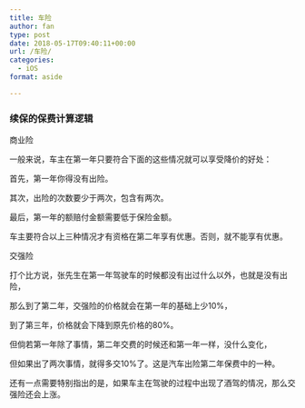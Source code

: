 ```yaml
---
title: 车险
author: fan
type: post
date: 2018-05-17T09:40:11+00:00
url: /车险/
categories:
  - iOS
format: aside

---
```

### 续保的保费计算逻辑

商业险
  
一般来说，车主在第一年只要符合下面的这些情况就可以享受降价的好处：
  
首先，第一年你得没有出险。
  
其次，出险的次数要少于两次，包含有两次。
  
最后，第一年的额赔付金额需要低于保险金额。
  
车主要符合以上三种情况才有资格在第二年享有优惠。否则，就不能享有优惠。
  
交强险
  
打个比方说，张先生在第一年驾驶车的时候都没有出过什么以外，也就是没有出险，
  
那么到了第二年，交强险的价格就会在第一年的基础上少10%，
  
到了第三年，价格就会下降到原先价格的80%。
  
但倘若第一年除了事情，第二年交费的时候还和第一年一样，没什么变化，
  
但如果出了两次事情，就得多交10%了。这是汽车出险第二年保费中的一种。
  
还有一点需要特别指出的是，如果车主在驾驶的过程中出现了酒驾的情况，那么交强险还会上涨。